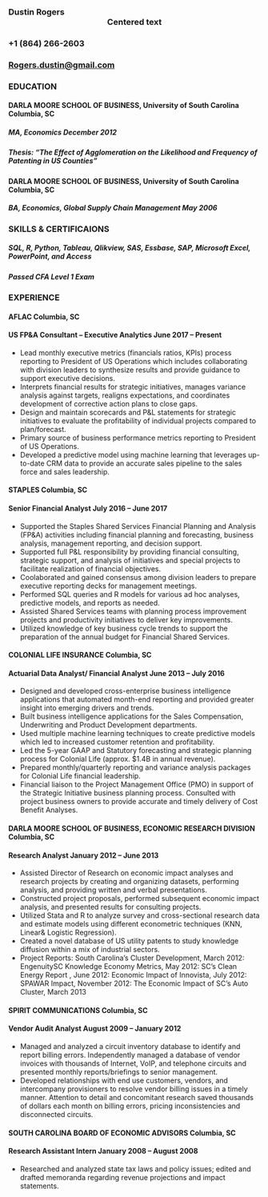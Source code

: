 ### Dustin Rogers <center>Centered text</center>
### +1 (864) 266-2603
### Rogers.dustin@gmail.com 

### EDUCATION
#### DARLA MOORE SCHOOL OF BUSINESS, University of South Carolina	Columbia, SC  
##### MA, Economics December 2012
##### Thesis: “The Effect of Agglomeration on the Likelihood and Frequency of Patenting in US Counties”

#### DARLA MOORE SCHOOL OF BUSINESS, University of South Carolina	Columbia, SC  
##### BA, Economics, Global Supply Chain Management		                   May 2006	

### SKILLS & CERTIFICAIONS   
##### SQL, R, Python, Tableau, Qlikview, SAS, Essbase, SAP, Microsoft Excel, PowerPoint, and Access
##### Passed CFA Level 1 Exam

### EXPERIENCE
#### AFLAC		                                                           Columbia, SC 
#### US FP&A Consultant – Executive Analytics 	                         June 2017 – Present
+	Lead monthly executive metrics (financials ratios, KPIs) process reporting to President of US Operations which includes collaborating with division leaders to synthesize results and provide guidance to support executive decisions.
+	Interprets financial results for strategic initiatives, manages variance analysis against targets, realigns expectations, and coordinates development of corrective action plans to close gaps.
+	Design and maintain scorecards and P&L statements for strategic initiatives to evaluate the profitability of individual projects compared to plan/forecast.
+	Primary source of business performance metrics reporting to President of US Operations.
+	Developed a predictive model using machine learning that leverages up-to-date CRM data to provide an accurate sales pipeline to the sales force and sales leadership.

#### STAPLES		                                                          Columbia, SC 
#### Senior Financial Analyst                                             July 2016 – June 2017
+	Supported the Staples Shared Services Financial Planning and Analysis (FP&A) activities including financial planning and forecasting, business analysis, management reporting, and decision support.
+	Supported full P&L responsibility by providing financial consulting, strategic support, and analysis of initiatives and special projects to facilitate realization of financial objectives.
+	Coolaborated and gained consensus among division leaders to prepare executive reporting decks for management meetings.
+	Performed SQL queries and R models for various ad hoc analyses, predictive models, and reports as needed.
+	Assisted Shared Services teams with planning process improvement projects and productivity initiatives to deliver key improvements.
+	Utilized knowledge of key business cycle trends to support the preparation of the annual budget for Financial Shared Services.

#### COLONIAL LIFE INSURANCE		                                           Columbia, SC 
#### Actuarial Data Analyst/ Financial Analyst	                           June 2013 – July 2016	
+	Designed and developed cross-enterprise business intelligence applications that automated month-end reporting and provided greater insight into emerging drivers and trends. 
+	Built business intelligence applications for the Sales Compensation, Underwriting and Product Development departments.
+	Used multiple machine learning techniques to create predictive models which led to increased customer retention and profitability.  
+	Led the 5-year GAAP and Statutory forecasting and strategic planning process for Colonial Life (approx. $1.4B in annual revenue).
+	Prepared monthly/quarterly reporting and variance analysis packages for Colonial Life financial leadership.
+	Financial liaison to the Project Management Office (PMO) in support of the Strategic Initiative business planning process. Consulted with project business owners to provide accurate and timely delivery of Cost Benefit Analyses.

#### DARLA MOORE SCHOOL OF BUSINESS, ECONOMIC RESEARCH DIVISION 	          Columbia, SC 
#### Research Analyst 		                                                  January 2012 – June 2013
+	Assisted Director of Research on economic impact analyses and research projects by creating and organizing datasets, performing analysis, and providing written and verbal presentations.
+	Constructed project proposals, performed subsequent economic impact analysis, and presented results for consulting projects.
+	Utilized Stata and R to analyze survey and cross-sectional research data and estimate models using different econometric techniques (KNN, Linear& Logistic Regression).
+	Created a novel database of US utility patents to study knowledge diffusion within a mix of industrial sectors. 
+	Project Reports: South Carolina’s Cluster Development, March 2012: EngenuitySC Knowledge Economy Metrics, May 2012: SC’s Clean Energy Report , June 2012: Economic Impact of Innovista, July 2012:  SPAWAR Impact, November 2012: The Economic Impact of SC’s Auto Cluster, March 2013

#### SPIRIT COMMUNICATIONS	                                                  Columbia, SC 
#### Vendor Audit Analyst		                                                  August 2009 – January 2012
+	Managed and analyzed a circuit inventory database to identify and report billing errors. Independently managed a database of vendor invoices with thousands of Internet, VoIP, and telephone circuits and presented monthly reports/briefings to senior management. 
+	Developed relationships with end use customers, vendors, and intercompany provisioners to resolve vendor billing issues in a timely manner. Attention to detail and concomitant research saved thousands of dollars each month on billing errors, pricing inconsistencies and disconnected circuits.

#### SOUTH CAROLINA BOARD OF ECONOMIC ADVISORS	                               Columbia, SC 
#### Research Assistant Intern		                                             January 2008 – August 2008
+ Researched and analyzed state tax laws and policy issues; edited and drafted memoranda regarding revenue projections and impact statements.

